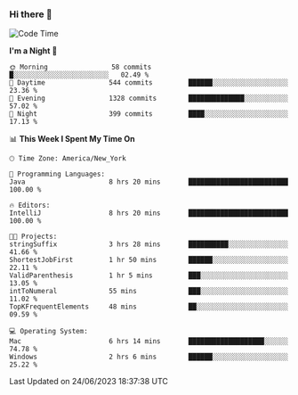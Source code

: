 ### Hi there 👋

<!--START_SECTION:waka-->
![Code Time](http://img.shields.io/badge/Code%20Time-22%20hrs%2018%20mins-blue)

**I'm a Night 🦉** 

```text
🌞 Morning                58 commits          █░░░░░░░░░░░░░░░░░░░░░░░░   02.49 % 
🌆 Daytime                544 commits         ██████░░░░░░░░░░░░░░░░░░░   23.36 % 
🌃 Evening                1328 commits        ██████████████░░░░░░░░░░░   57.02 % 
🌙 Night                  399 commits         ████░░░░░░░░░░░░░░░░░░░░░   17.13 % 
```


📊 **This Week I Spent My Time On** 

```text
🕑︎ Time Zone: America/New_York

💬 Programming Languages: 
Java                     8 hrs 20 mins       █████████████████████████   100.00 % 

🔥 Editors: 
IntelliJ                 8 hrs 20 mins       █████████████████████████   100.00 % 

🐱‍💻 Projects: 
stringSuffix             3 hrs 28 mins       ██████████░░░░░░░░░░░░░░░   41.66 % 
ShortestJobFirst         1 hr 50 mins        ██████░░░░░░░░░░░░░░░░░░░   22.11 % 
ValidParenthesis         1 hr 5 mins         ███░░░░░░░░░░░░░░░░░░░░░░   13.05 % 
intToNumeral             55 mins             ███░░░░░░░░░░░░░░░░░░░░░░   11.02 % 
TopKFrequentElements     48 mins             ██░░░░░░░░░░░░░░░░░░░░░░░   09.59 % 

💻 Operating System: 
Mac                      6 hrs 14 mins       ███████████████████░░░░░░   74.78 % 
Windows                  2 hrs 6 mins        ██████░░░░░░░░░░░░░░░░░░░   25.22 % 
```


 Last Updated on 24/06/2023 18:37:38 UTC
<!--END_SECTION:waka-->
<!--
**the-beef-calculator/the-beef-calculator** is a ✨ _special_ ✨ repository because its `README.md` (this file) appears on your GitHub profile.

Here are some ideas to get you started:

- 🔭 I’m currently working on ...
- 🌱 I’m currently learning ...
- 👯 I’m looking to collaborate on ...
- 🤔 I’m looking for help with ...
- 💬 Ask me about ...
- 📫 How to reach me: ...
- 😄 Pronouns: ...
- ⚡ Fun fact: ...
-->

